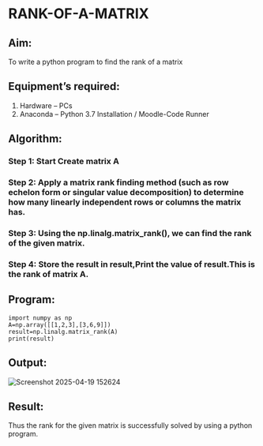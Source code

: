 # RANK-OF-A-MATRIX
## Aim:
To write a python program to find the rank of a matrix
## Equipment’s required:
1. 	Hardware – PCs
2. 	Anaconda – Python 3.7 Installation / Moodle-Code Runner
## Algorithm:
### Step 1: Start Create matrix A
### Step 2: Apply a matrix rank finding method (such as row echelon form or singular value decomposition) to determine how many linearly independent rows or columns the matrix has.
### Step 3: Using the np.linalg.matrix_rank(), we can find the rank of the given matrix.
### Step 4: Store the result in result,Print the value of result.This is the rank of matrix A.
## Program:
```
import numpy as np
A=np.array([[1,2,3],[3,6,9]])
result=np.linalg.matrix_rank(A)
print(result)
```
## Output:
![Screenshot 2025-04-19 152624](https://github.com/user-attachments/assets/78aa0c6b-eb7f-4990-860c-c59ae2a6da7c)

## Result:
Thus the rank for the given matrix is successfully solved by  using a python program.

